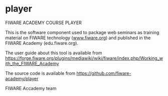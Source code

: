 # player

FIWARE ACADEMY COURSE PLAYER  

This is the software component used to package web seminars as training 
material on FIWARE technology (www.fiware.org) and published in the FIWARE
Academy (edu.fiware.org).

The user guide about this tool is available from
https://forge.fiware.org/plugins/mediawiki/wiki/fiware/index.php/Working_with_the_FIWARE_Academy

The source code is available from
https://github.com/fiware-academy/player

FIWARE Accademy team

